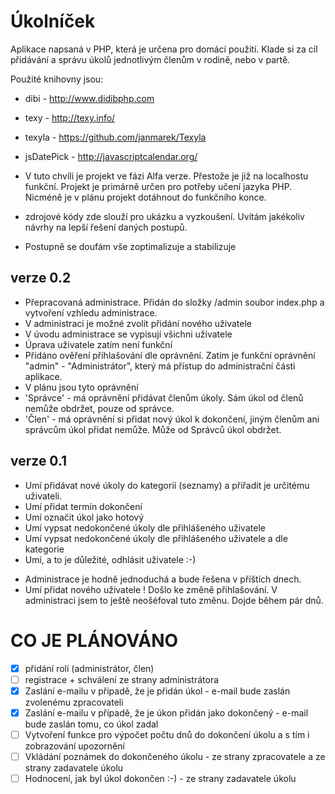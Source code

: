 Úkolníček
=========

Aplikace napsaná v PHP, která je určena pro domácí použití. Klade si za cíl přidávání a správu úkolů jednotlivým
členům v rodině, nebo v partě. 

Použité knihovny jsou:
* dibi - http://www.didibphp.com
* texy - http://texy.info/
* texyla - https://github.com/janmarek/Texyla
* jsDatePick - http://javascriptcalendar.org/

* V tuto chvíli je projekt ve fázi Alfa verze. Přestože je již na localhostu funkční. Projekt je primárně určen pro
potřeby učení jazyka PHP. Nicméně je v plánu projekt dotáhnout do funkčního konce.
* zdrojové kódy zde slouží pro ukázku a vyzkoušení. Uvítám jakékoliv návrhy na lepší řešení daných postupů.
* Postupně se doufám vše zoptimalizuje a stabilizuje

verze 0.2
---------
- Přepracovaná administrace. Přidán do složky /admin soubor index.php a vytvoření vzhledu administrace.
- V administraci je možné zvolit přidání nového uživatele
- V úvodu administrace se vypisují všichni uživatele
- Úprava uživatele zatím není funkční
- Přidáno ověření přihlašování dle oprávnění. Zatím je funkční oprávnění "admin" - "Administrátor", který má přístup
do administrační části aplikace.
- V plánu jsou tyto oprávnění
- 'Správce' - má oprávnění přidávat členům úkoly. Sám úkol od členů nemůže obdržet, pouze od správce.
- 'Člen' - má oprávnění si přidat nový úkol k dokončení, jiným členům ani správcům úkol přidat nemůže. Může od Správců 
úkol obdržet.

verze 0.1
----------

- Umí přidávat nové úkoly do kategorií (seznamy) a přiřadit je určitému uživateli.
- Umí přidat termín dokončení
- Umí označit úkol jako hotový
- Umí vypsat nedokončené úkoly dle přihlášeného uživatele
- Umí vypsat nedokončené úkoly dle přihlášeného uživatele a dle kategorie
- Umí, a to je důležité, odhlásit uživatele :-)

* Administrace je hodně jednoduchá a bude řešena v příštích dnech.
* Umí přidat nového uživatele
! Došlo ke změně přihlašování. V administraci jsem to ještě neošéfoval tuto změnu. Dojde během pár dnů.

CO JE PLÁNOVÁNO
===============

- [x] přidání rolí (administrátor, člen)
- [ ] registrace + schválení ze strany administrátora
- [x] Zaslání e-mailu v případě, že je přidán úkol - e-mail bude zaslán zvolenému zpracovateli
- [x] Zaslání e-mailu v případě, že je úkon přidán jako dokončený - e-mail bude zaslán tomu, co úkol zadal
- [ ] Vytvoření funkce pro výpočet počtu dnů do dokončení úkolu a s tím i zobrazování upozornění
- [ ] Vkládání poznámek do dokončeného úkolu - ze strany zpracovatele a ze strany zadavatele úkolu
- [ ] Hodnocení, jak byl úkol dokončen :-) - ze strany zadavatele úkolu
